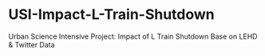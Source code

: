 # USI-Impact-L-Train-Shutdown
Urban Science Intensive Project: Impact of L Train Shutdown Base on LEHD &amp; Twitter Data
